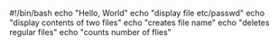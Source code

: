 #!/bin/bash
echo "Hello, World"
echo "display file etc/passwd"
echo "display contents of two files"
echo "creates file name"
echo "deletes regular files"
echo "counts number of flies"
